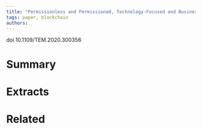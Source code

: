 ```yaml
---
title: "Permissionless and Permissioned, Technology-Focused and Business Needs-Driven — Understanding the Hybrid Opportunity in Blockchain Through a Case Study of Insolar"
tags: paper, blockchain
authors: 
---
```


doi 10.1109/TEM.2020.300356

# Summary

# Extracts

# Related
